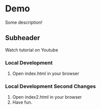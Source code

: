 # Demo

Some description!

## Subheader

Watch tutorial on Youtube

### Local Development

1. Open index.html in your browser

### Local Development Second Changes

1. Open index2.html in your browser
2. Have fun.
